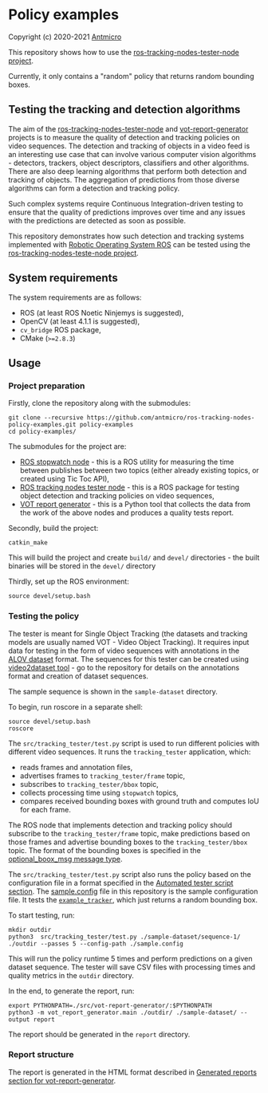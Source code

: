 # Policy examples

Copyright (c) 2020-2021 [Antmicro](https://www.antmicro.com)

This repository shows how to use the [ros-tracking-nodes-tester-node project](https://github.com/antmicro/ros-tracking-nodes-tester-node).

Currently, it only contains a "random" policy that returns random bounding boxes.

## Testing the tracking and detection algorithms

The aim of the [ros-tracking-nodes-tester-node](https://github.com/antmicro/ros-tracking-nodes-tester-node) and [vot-report-generator](https://github.com/antmicro/ros-tracking-nodes-vot-report-generator) projects is to measure the quality of detection and tracking policies on video sequences.
The detection and tracking of objects in a video feed is an interesting use case that can involve various computer vision algorithms - detectors, trackers, object descriptors, classifiers and other algorithms.
There are also deep learning algorithms that perform both detection and tracking of objects.
The aggregation of predictions from those diverse algorithms can form a detection and tracking policy.

Such complex systems require Continuous Integration-driven testing to ensure that the quality of predictions improves over time and any issues with the predictions are detected as soon as possible.

This repository demonstrates how such detection and tracking systems implemented with [Robotic Operating System ROS](https://www.ros.org) can be tested using the [ros-tracking-nodes-teste-node project](https://github.com/antmicro/ros-tracking-nodes-tester-node).

## System requirements

The system requirements are as follows:

* ROS (at least ROS Noetic Ninjemys is suggested),
* OpenCV (at least 4.1.1 is suggested),
* `cv_bridge` ROS package,
* CMake (`>=2.8.3`)

## Usage

### Project preparation

Firstly, clone the repository along with the submodules:

```
git clone --recursive https://github.com/antmicro/ros-tracking-nodes-policy-examples.git policy-examples
cd policy-examples/
```

The submodules for the project are:

* [ROS stopwatch node](https://github.com/antmicro/ros-tracking-nodes-stopwatch) - this is a ROS utility for measuring the time between publishes between two topics (either already existing topics, or created using Tic Toc API),
* [ROS tracking nodes tester node](https://github.com/antmicro/ros-tracking-nodes-tester-node) - this is a ROS package for testing object detection and tracking policies on video sequences,
* [VOT report generator](https://github.com/antmicro/ros-tracking-nodes-vot-report-generator) - this is a Python tool that collects the data from the work of the above nodes and produces a quality tests report.

Secondly, build the project:

```
catkin_make
```

This will build the project and create `build/` and `devel/` directories - the built binaries will be stored in the `devel/` directory

Thirdly, set up the ROS environment:

```
source devel/setup.bash
```

### Testing the policy

The tester is meant for Single Object Tracking (the datasets and tracking models are usually named VOT - Video Object Tracking).
It requires input data for testing in the form of video sequences with annotations in the [ALOV dataset](http://alov300pp.joomlafree.it/dataset-resources.html) format.
The sequences for this tester can be created using [video2dataset tool](https://github.com/antmicro/video2dataset) - go to the repository for details on the annotations format and creation of dataset sequences.

The sample sequence is shown in the `sample-dataset` directory.

To begin, run roscore in a separate shell:
```
source devel/setup.bash
roscore
```
The `src/tracking_tester/test.py` script is used to run different policies with different video sequences.
It runs the `tracking_tester` application, which:

* reads frames and annotation files,
* advertises frames to `tracking_tester/frame` topic,
* subscribes to `tracking_tester/bbox` topic,
* collects processing time using `stopwatch` topics,
* compares received bounding boxes with ground truth and computes IoU for each frame.

The ROS node that implements detection and tracking policy should subscribe to the `tracking_tester/frame` topic, make predictions based on those frames and advertise bounding boxes to the `tracking_tester/bbox` topic.
The format of the bounding boxes is specified in the [optional_boox_msg message type](https://github.com/antmicro/ros-tracking-nodes-tester-node/blob/master/msg/optional_bbox_msg.msg).

The `src/tracking_tester/test.py` script also runs the policy based on the configuration file in a format specified in the [Automated tester script section](https://github.com/antmicro/ros-tracking-nodes-tester-node#script-and-config).
The [sample.config](./sample.config) file in this repository is the sample configuration file.
It tests the [`example_tracker`](./src/example_policy/src/example_tracker/main.cpp), which just returns a random bounding box.

To start testing, run:

```
mkdir outdir
python3  src/tracking_tester/test.py ./sample-dataset/sequence-1/ ./outdir --passes 5 --config-path ./sample.config
```

This will run the policy runtime 5 times and perform predictions on a given dataset sequence.
The tester will save CSV files with processing times and quality metrics in the `outdir` directory.

In the end, to generate the report, run:

```
export PYTHONPATH=./src/vot-report-generator/:$PYTHONPATH
python3 -m vot_report_generator.main ./outdir/ ./sample-dataset/ --output report
```

The report should be generated in the `report` directory.

### Report structure

The report is generated in the HTML format described in [Generated reports section for vot-report-generator](https://github.com/antmicro/ros-tracking-nodes-vot-report-generator#generated-reports).
